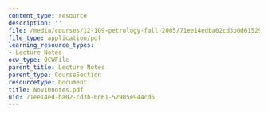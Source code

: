 ```yaml
---
content_type: resource
description: ''
file: /media/courses/12-109-petrology-fall-2005/71ee14edba02cd3b0d6152905e944cd6_Nov10notes.pdf
file_type: application/pdf
learning_resource_types:
- Lecture Notes
ocw_type: OCWFile
parent_title: Lecture Notes
parent_type: CourseSection
resourcetype: Document
title: Nov10notes.pdf
uid: 71ee14ed-ba02-cd3b-0d61-52905e944cd6
---
```

